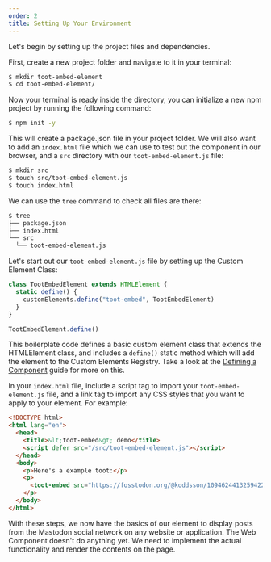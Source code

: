 ```yaml
---
order: 2
title: Setting Up Your Environment
---
```


Let's begin by setting up the project files and dependencies.

First, create a new project folder and navigate to it in your terminal:

```sh
$ mkdir toot-embed-element
$ cd toot-embed-element/
```

Now your terminal is ready inside the directory, you can initialize a new npm project by running the following command:

```sh
$ npm init -y
```

This will create a package.json file in your project folder. We will also want to add an `index.html` file which we can
use to test out the component in our browser, and a `src` directory with our `toot-embed-element.js` file:

```sh
$ mkdir src
$ touch src/toot-embed-element.js
$ touch index.html
```

We can use the `tree` command to check all files are there:

```sh
$ tree
├── package.json
├── index.html
└── src
  └── toot-embed-element.js
```

Let's start out our `toot-embed-element.js` file by setting up the Custom Element Class:

```js
class TootEmbedElement extends HTMLElement {
  static define() {
    customElements.define("toot-embed", TootEmbedElement)
  }
}

TootEmbedElement.define()
```

This boilerplate code defines a basic custom element class that extends the HTMLElement class, and includes a `define()`
static method which will add the element to the Custom Elements Registry. Take a look at the [Defining a
Component][defining] guide for more on this.

[defining]: /learn/components/

In your `index.html` file, include a script tag to import your `toot-embed-element.js` file, and a link tag to import
any CSS styles that you want to apply to your element. For example:

```html
<!DOCTYPE html>
<html lang="en">
  <head>
    <title>&lt;toot-embed&gt; demo</title>
    <script defer src="/src/toot-embed-element.js"></script>
  </head>
  <body>
    <p>Here's a example toot:</p>
    <p>
      <toot-embed src="https://fosstodon.org/@koddsson/109462441325942229"></toot-embed>
    </p>
  </body>
</html>
```

With these steps, we now have the basics of our element to display posts from the Mastodon social network on any website
or application. The Web Component doesn't do anything yet. We need to implement the actual functionality and render the
contents on the page.
